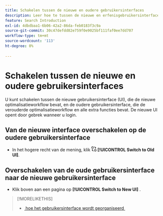 ```yaml
---
title: Schakelen tussen de nieuwe en oudere gebruikersinterfaces
description: Leer hoe te tussen de nieuwe en erfenisgebruikersinterfaces te schakelen.
feature: Search Introduction
exl-id: 4dbdbaa1-6b06-42a2-86da-feb0183f3c9a
source-git-commit: 30c47defdd82e759f0e9025bf111faf0ee7dd707
workflow-type: tm+mt
source-wordcount: '113'
ht-degree: 0%

---
```


# Schakelen tussen de nieuwe en oudere gebruikersinterfaces

U kunt schakelen tussen de nieuwe gebruikersinterface (UI), die de <!-- default optimization workflow --> nieuwe optimalisatieworkflow bevat, en de oudere gebruikersinterface, die de verouderde optimalisatieworkflow en alle extra functies bevat. De nieuwe UI opent door gebrek wanneer u login.

## Van de nieuwe interface overschakelen op de oudere gebruikersinterface

* In het hogere recht van de mening, klik ![&#x200B; Schakelaar aan Oude UI &#x200B;](/help/search-social-commerce/assets/switch-to-old-ui.png " Schakelaar aan Oude UI ") **[!UICONTROL Switch to Old UI]**.

## Overschakelen van de oude gebruikersinterface naar de nieuwe gebruikersinterface

* Klik boven aan een pagina op **[!UICONTROL Switch to New UI]** .

>[!MORELIKETHIS]
>
>* [&#x200B; hoe het gebruikersinterface wordt georganiseerd &#x200B;](user-interface.md)
